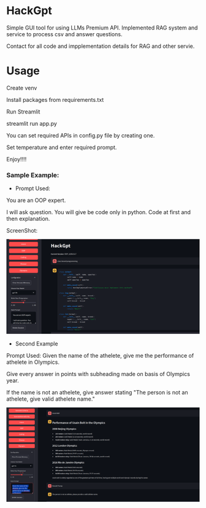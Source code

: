 # HackGpt

Simple GUI tool for using LLMs Premium API. Implemented RAG system and service to process csv and answer questions. 

Contact for all code and impplementation details for RAG and other servie.

# Usage 
Create venv

Install packages from requirements.txt

Run Streamlit

streamlit run app.py

You can set required APIs in config.py file by creating one.

Set temperature and enter required prompt.



Enjoy!!!!

### Sample Example:

* Prompt Used:

You are an OOP expert.

I will ask question. You will give be code only in python. Code at first and then explanation.

ScreenShot:


![Screenshot](https://raw.githubusercontent.com/prabigya-pathak108/HackGpt/refs/heads/main/images/Screenshot%20from%202024-11-21%2021-31-45.png)


* Second Example

Prompt Used: 
Given the name of the athelete, give me the performance of athelete in Olympics.

Give every answer in points with subheading made on basis of Olympics year.

If the name is not an athelete, give answer stating "The person is not an athelete, give valid athelete name."


![OlympicsAthletes](https://raw.githubusercontent.com/prabigya-pathak108/HackGpt/refs/heads/main/images/Olympics.png)